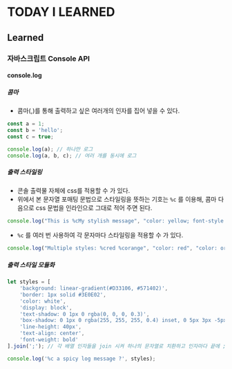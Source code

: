 # TODAY I LEARNED

## Learned

### 자바스크립트 Console API

#### console.log

##### 콤마

- 콤마(,)를 통해 출력하고 싶은 여러개의 인자를 집어 넣을 수 있다.

```javascript
const a = 1;
const b = 'hello';
const c = true;

console.log(a); // 하나만 로그
console.log(a, b, c); // 여러 개를 동시에 로그
```

##### 출력 스타일링

- 콘솔 출력물 자체에 css를 적용할 수 가 있다.
- 위에서 본 문자열 포매팅 문법으로 스타일링을 뜻하는 기호는 `%c` 를 이용해, 콤마 다음으로 css 문법을 인라인으로 그대로 적어 주면 된다.

```javascript
console.log("This is %cMy stylish message", "color: yellow; font-style: italic; background-color: blue; padding: 2px");
```

- `%c` 를 여러 번 사용하여 각 문자마다 스타일링을 적용할 수 가 있다.

```javascript
console.log("Multiple styles: %cred %corange", "color: red", "color: orange", "Additional unformatted message");
```

##### 출력 스타일 모듈화

```javascript
let styles = [
    'background: linear-gradient(#D33106, #571402)', 
    'border: 1px solid #3E0E02',
    'color: white',
    'display: block',
    'text-shadow: 0 1px 0 rgba(0, 0, 0, 0.3)',
    'box-shadow: 0 1px 0 rgba(255, 255, 255, 0.4) inset, 0 5px 3px -5px rgba(0, 0, 0, 0.5), 0 -13px 5px -10px rgba(255, 255, 255, 0.4) inset',
    'line-height: 40px',
    'text-align: center',
    'font-weight: bold'
].join(';'); // 각 배열 인자들을 join 시켜 하나의 문자열로 치환하고 인자마다 끝에 ; 기호를 첨가해준다

console.log('%c a spicy log message ?', styles);
```

